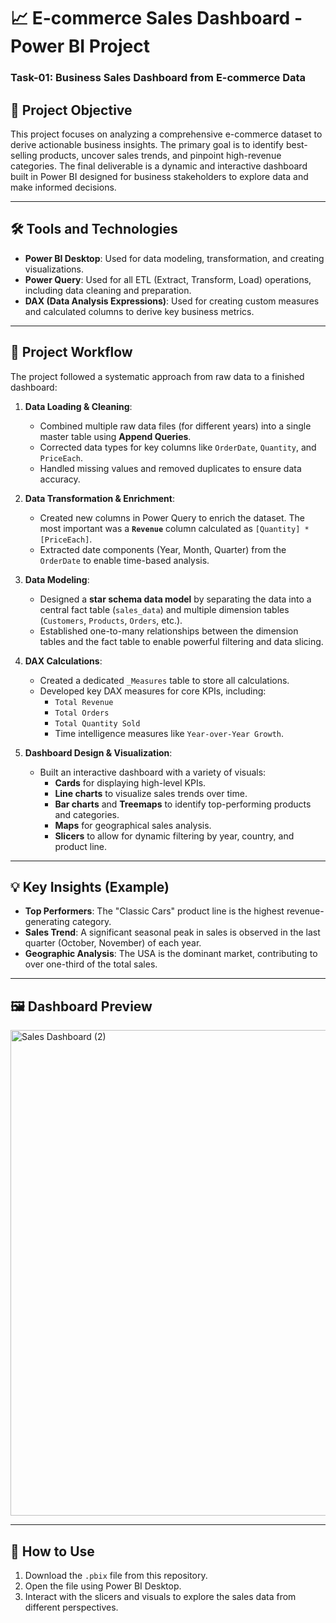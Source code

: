 # 📈 E-commerce Sales Dashboard - Power BI Project

### Task-01: Business Sales Dashboard from E-commerce Data

## 🎯 Project Objective

This project focuses on analyzing a comprehensive e-commerce dataset to derive actionable business insights. The primary goal is to identify best-selling products, uncover sales trends, and pinpoint high-revenue categories. The final deliverable is a dynamic and interactive dashboard built in Power BI designed for business stakeholders to explore data and make informed decisions.

---

## 🛠️ Tools and Technologies

* **Power BI Desktop**: Used for data modeling, transformation, and creating visualizations.
* **Power Query**: Used for all ETL (Extract, Transform, Load) operations, including data cleaning and preparation.
* **DAX (Data Analysis Expressions)**: Used for creating custom measures and calculated columns to derive key business metrics.

---

## 🔄 Project Workflow

The project followed a systematic approach from raw data to a finished dashboard:

1.  **Data Loading & Cleaning**:
    * Combined multiple raw data files (for different years) into a single master table using **Append Queries**.
    * Corrected data types for key columns like `OrderDate`, `Quantity`, and `PriceEach`.
    * Handled missing values and removed duplicates to ensure data accuracy.

2.  **Data Transformation & Enrichment**:
    * Created new columns in Power Query to enrich the dataset. The most important was a **`Revenue`** column calculated as `[Quantity] * [PriceEach]`.
    * Extracted date components (Year, Month, Quarter) from the `OrderDate` to enable time-based analysis.

3.  **Data Modeling**:
    * Designed a **star schema data model** by separating the data into a central fact table (`sales_data`) and multiple dimension tables (`Customers`, `Products`, `Orders`, etc.).
    * Established one-to-many relationships between the dimension tables and the fact table to enable powerful filtering and data slicing.

4.  **DAX Calculations**:
    * Created a dedicated `_Measures` table to store all calculations.
    * Developed key DAX measures for core KPIs, including:
        * `Total Revenue`
        * `Total Orders`
        * `Total Quantity Sold`
        * Time intelligence measures like `Year-over-Year Growth`.

5.  **Dashboard Design & Visualization**:
    * Built an interactive dashboard with a variety of visuals:
        * **Cards** for displaying high-level KPIs.
        * **Line charts** to visualize sales trends over time.
        * **Bar charts** and **Treemaps** to identify top-performing products and categories.
        * **Maps** for geographical sales analysis.
        * **Slicers** to allow for dynamic filtering by year, country, and product line.

---

## 💡 Key Insights (Example)

* **Top Performers**: The "Classic Cars" product line is the highest revenue-generating category.
* **Sales Trend**: A significant seasonal peak in sales is observed in the last quarter (October, November) of each year.
* **Geographic Analysis**: The USA is the dominant market, contributing to over one-third of the total sales.

---

## 🖼️ Dashboard Preview
<img width="1905" height="777" alt="Sales Dashboard (2)" src="https://github.com/user-attachments/assets/3915210b-0464-4064-b24a-69892db51d2b" />

---
## 🚀 How to Use

1.  Download the `.pbix` file from this repository.
2.  Open the file using Power BI Desktop.
3.  Interact with the slicers and visuals to explore the sales data from different perspectives.
